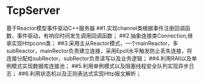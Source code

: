 # TcpServer
基于Reactor模型事件驱动C++服务器
##1.实现channel类根据事件注册回调函数，事件驱动，有响应时间发生调用回调函数；
##2.抽象连接类Connection,继承实现Httpconn类；
##3.采用主从Reactor模式，一个mainReactor，多subReactor，mainRector负责建立连接，采用Epoll水平触发防止丢失连接，将连接分配给subRector，subRector负责读写以及业务逻辑；
##4.利用RAII以及单例模式实现数据库连接池；
##5.利用单例模式以及阻塞线程安全队列实现异步日志；
##6.利用状态机以及正则表达式实现Http报文解析；
